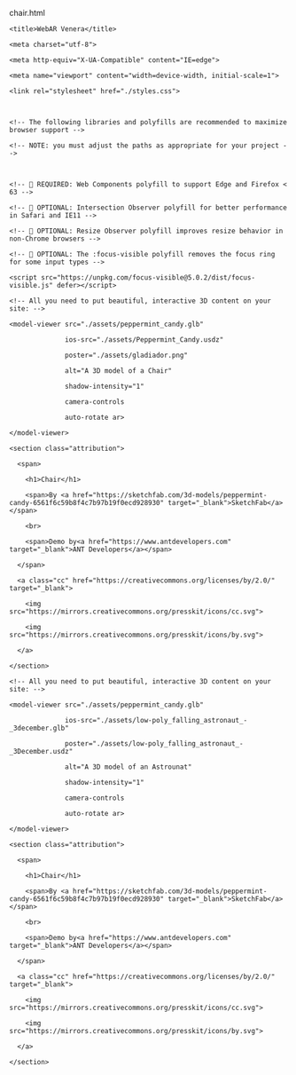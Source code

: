 chair.html
<!DOCTYPE html>

<html lang="en">

  <head>

    <title>WebAR Venera</title>

    <meta charset="utf-8">

    <meta http-equiv="X-UA-Compatible" content="IE=edge">

    <meta name="viewport" content="width=device-width, initial-scale=1">

    <link rel="stylesheet" href="./styles.css">

    

    <!-- The following libraries and polyfills are recommended to maximize browser support -->

    <!-- NOTE: you must adjust the paths as appropriate for your project -->

    

    <!-- 🚨 REQUIRED: Web Components polyfill to support Edge and Firefox < 63 -->

<!--     <script src="https://unpkg.com/@webcomponents/webcomponentsjs@2.1.3/webcomponents-loader.js"></script> -->

    <!-- 💁 OPTIONAL: Intersection Observer polyfill for better performance in Safari and IE11 -->

<!--     <script src="https://unpkg.com/intersection-observer@0.5.1/intersection-observer.js"></script> -->

    <!-- 💁 OPTIONAL: Resize Observer polyfill improves resize behavior in non-Chrome browsers -->

<!--     <script src="https://unpkg.com/resize-observer-polyfill@1.5.0/dist/ResizeObserver.js"></script> -->

    

    <!-- 💁 OPTIONAL: The :focus-visible polyfill removes the focus ring for some input types -->

    <script src="https://unpkg.com/focus-visible@5.0.2/dist/focus-visible.js" defer></script>

  </head> 

<body>

  <div class="row">

  <div class="card">

    <!-- All you need to put beautiful, interactive 3D content on your site: -->

    <model-viewer src="./assets/peppermint_candy.glb"

                  ios-src="./assets/Peppermint_Candy.usdz"

                  poster="./assets/gladiador.png"

                  alt="A 3D model of a Chair"

                  shadow-intensity="1"

                  camera-controls

                  auto-rotate ar>

    </model-viewer>

    <section class="attribution">

      <span>

        <h1>Chair</h1>

        <span>By <a href="https://sketchfab.com/3d-models/peppermint-candy-6561f6c59b8f4c7b97b19f0ecd928930" target="_blank">SketchFab</a></span>

        <br>

        <span>Demo by<a href="https://www.antdevelopers.com" target="_blank">ANT Developers</a></span>

      </span>

      <a class="cc" href="https://creativecommons.org/licenses/by/2.0/" target="_blank">

        <img src="https://mirrors.creativecommons.org/presskit/icons/cc.svg">

        <img src="https://mirrors.creativecommons.org/presskit/icons/by.svg">

      </a>

    </section>  

  </div>

  </div>

  <div class="row">

  <div class="card">

    <!-- All you need to put beautiful, interactive 3D content on your site: -->

    <model-viewer src="./assets/peppermint_candy.glb"

                  ios-src="./assets/low-poly_falling_astronaut_-_3december.glb"

                  poster="./assets/low-poly_falling_astronaut_-_3December.usdz"

                  alt="A 3D model of an Astrounat"

                  shadow-intensity="1"

                  camera-controls

                  auto-rotate ar>

    </model-viewer>

    <section class="attribution">

      <span>

        <h1>Chair</h1>

        <span>By <a href="https://sketchfab.com/3d-models/peppermint-candy-6561f6c59b8f4c7b97b19f0ecd928930" target="_blank">SketchFab</a></span>

        <br>

        <span>Demo by<a href="https://www.antdevelopers.com" target="_blank">ANT Developers</a></span>

      </span>

      <a class="cc" href="https://creativecommons.org/licenses/by/2.0/" target="_blank">

        <img src="https://mirrors.creativecommons.org/presskit/icons/cc.svg">

        <img src="https://mirrors.creativecommons.org/presskit/icons/by.svg">

      </a>

    </section>  

  </div>

  </div>

  <!-- 💁 Include both scripts below to support all browsers! -->

  <!-- Loads <model-viewer> for modern browsers: -->

  <script type="module"

      src="https://unpkg.com/@google/model-viewer/dist/model-viewer.min.js">

  </script>

  <!-- Loads <model-viewer> for old browsers like IE11: -->

  <script nomodule

      src="https://unpkg.com/@google/model-viewer/dist/model-viewer-legacy.js">

  </script>

</body>

</html>


